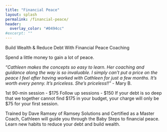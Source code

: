 ```yaml
---
title: "Financial Peace"
layout: splash
permalink: /financial-peace/
header:
  overlay_color: "#0494cc"
#excerpt: ""
---
```


Build Wealth & Reduce Debt With Financial Peace Coaching

Spend a little money to gain a lot of peace.

<i>“Cathleen makes the concepts so easy to learn. Her coaching and guidance along the way is so invaluable. I simply can’t put a price on the peace I feel after having worked with Cathleen for just a few months. It’s worth every penny. It’s priceless. She’s priceless!!”</i> - Mary B.

1st 90-min session - $175
Follow up sessions - $150
If your debt is so deep that we together cannot find $175 in your budget, your charge will only be $75 for your first session.

Trained by Dave Ramsey of Ramsey Solutions and Certified as a Master Coach, Cathleen will guide you through the Baby Steps to financial peace. Learn new habits to reduce your debt and build wealth.
